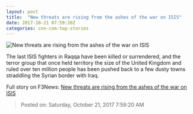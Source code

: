 ```yaml
---
layout: post
title:  "New threats are rising from the ashes of the war on ISIS"
date: 2017-10-21 07:59:20Z
categories: cnn-com-top-stories
---
```


![New threats are rising from the ashes of the war on ISIS](http://cdn.cnn.com/cnnnext/dam/assets/171020163749-raqqa-sdf-fighter-ruins-super-tease.jpg)

The last ISIS fighters in Raqqa have been killed or surrendered, and the terror group that once held territory the size of the United Kingdom and ruled over ten million people has been pushed back to a few dusty towns straddling the Syrian border with Iraq.


Full story on F3News: [New threats are rising from the ashes of the war on ISIS](http://www.f3nws.com/n/ndRUG)

> Posted on: Saturday, October 21, 2017 7:59:20 AM
